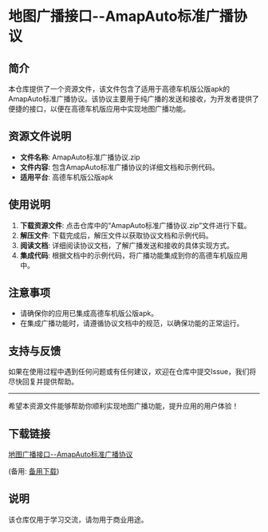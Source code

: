 # 地图广播接口--AmapAuto标准广播协议

## 简介
本仓库提供了一个资源文件，该文件包含了适用于高德车机版公版apk的AmapAuto标准广播协议。该协议主要用于纯广播的发送和接收，为开发者提供了便捷的接口，以便在高德车机版应用中实现地图广播功能。

## 资源文件说明
- **文件名称**: AmapAuto标准广播协议.zip
- **文件内容**: 包含AmapAuto标准广播协议的详细文档和示例代码。
- **适用平台**: 高德车机版公版apk

## 使用说明
1. **下载资源文件**: 点击仓库中的“AmapAuto标准广播协议.zip”文件进行下载。
2. **解压文件**: 下载完成后，解压文件以获取协议文档和示例代码。
3. **阅读文档**: 详细阅读协议文档，了解广播发送和接收的具体实现方式。
4. **集成代码**: 根据文档中的示例代码，将广播功能集成到你的高德车机版应用中。

## 注意事项
- 请确保你的应用已集成高德车机版公版apk。
- 在集成广播功能时，请遵循协议文档中的规范，以确保功能的正常运行。

## 支持与反馈
如果在使用过程中遇到任何问题或有任何建议，欢迎在仓库中提交Issue，我们将尽快回复并提供帮助。

---

希望本资源文件能够帮助你顺利实现地图广播功能，提升应用的用户体验！

## 下载链接
[地图广播接口--AmapAuto标准广播协议](https://pan.quark.cn/s/b54d2de9ed95) 

(备用: [备用下载](https://pan.baidu.com/s/1WlO3KwTC0cOF_xKK53LFpQ?pwd=1234))

## 说明

该仓库仅用于学习交流，请勿用于商业用途。
